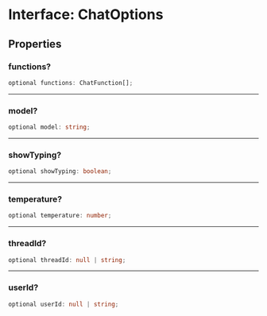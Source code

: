 # Interface: ChatOptions

## Properties

### functions?

```ts
optional functions: ChatFunction[];
```

***

### model?

```ts
optional model: string;
```

***

### showTyping?

```ts
optional showTyping: boolean;
```

***

### temperature?

```ts
optional temperature: number;
```

***

### threadId?

```ts
optional threadId: null | string;
```

***

### userId?

```ts
optional userId: null | string;
```
